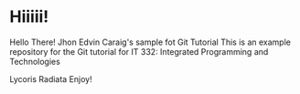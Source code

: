 # Hiiiii!
Hello There!
Jhon Edvin Caraig's sample fot Git Tutorial
This is an example repository for the Git tutorial for IT 332: Integrated Programming and Technologies

Lycoris Radiata
Enjoy!
